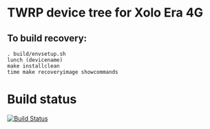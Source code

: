 # TWRP device tree for Xolo Era 4G

To build recovery:
------------------


    . build/envsetup.sh
    lunch (devicename)
    make installclean
    time make recoveryimage showcommands

# Build status

[![Build Status](https://travis-ci.org/Grace5921/twrp_device_baffinlite.svg?branch=master)](https://travis-ci.org/Grace5921/twrp_device_baffinlite)
